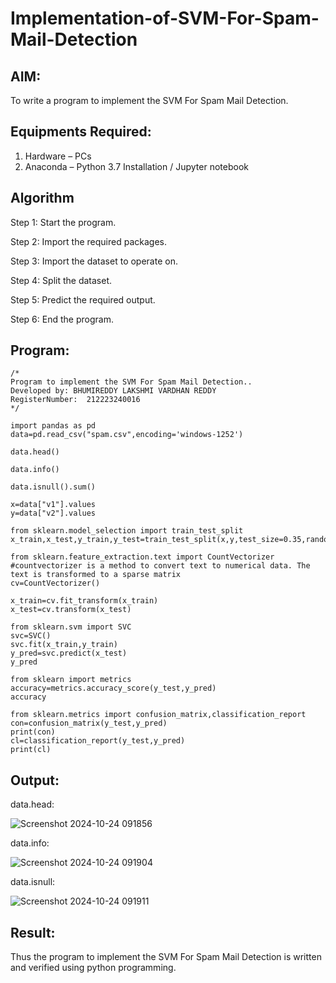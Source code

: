 # Implementation-of-SVM-For-Spam-Mail-Detection

## AIM:
To write a program to implement the SVM For Spam Mail Detection.

## Equipments Required:
1. Hardware – PCs
2. Anaconda – Python 3.7 Installation / Jupyter notebook

## Algorithm
Step 1: Start the program.

Step 2: Import the required packages.

Step 3: Import the dataset to operate on.

Step 4: Split the dataset.

Step 5: Predict the required output.

Step 6: End the program.
## Program:
```
/*
Program to implement the SVM For Spam Mail Detection..
Developed by: BHUMIREDDY LAKSHMI VARDHAN REDDY
RegisterNumber:  212223240016
*/
```
```
import pandas as pd
data=pd.read_csv("spam.csv",encoding='windows-1252')

data.head()

data.info()

data.isnull().sum()

x=data["v1"].values
y=data["v2"].values

from sklearn.model_selection import train_test_split
x_train,x_test,y_train,y_test=train_test_split(x,y,test_size=0.35,random_state=0)

from sklearn.feature_extraction.text import CountVectorizer
#countvectorizer is a method to convert text to numerical data. The text is transformed to a sparse matrix
cv=CountVectorizer()

x_train=cv.fit_transform(x_train)
x_test=cv.transform(x_test)

from sklearn.svm import SVC
svc=SVC()
svc.fit(x_train,y_train)
y_pred=svc.predict(x_test)
y_pred

from sklearn import metrics
accuracy=metrics.accuracy_score(y_test,y_pred)
accuracy

from sklearn.metrics import confusion_matrix,classification_report
con=confusion_matrix(y_test,y_pred)
print(con)
cl=classification_report(y_test,y_pred)
print(cl)
```
## Output:
data.head:

![Screenshot 2024-10-24 091856](https://github.com/user-attachments/assets/3a8b6c97-5815-4e17-b3ea-c60addb3b8f6)

data.info:

![Screenshot 2024-10-24 091904](https://github.com/user-attachments/assets/19b05105-353a-487d-8da9-c688a558e59f)

data.isnull:

![Screenshot 2024-10-24 091911](https://github.com/user-attachments/assets/72789478-43b0-4d31-9f08-d0f7d1c3dab6)


## Result:
Thus the program to implement the SVM For Spam Mail Detection is written and verified using python programming.

